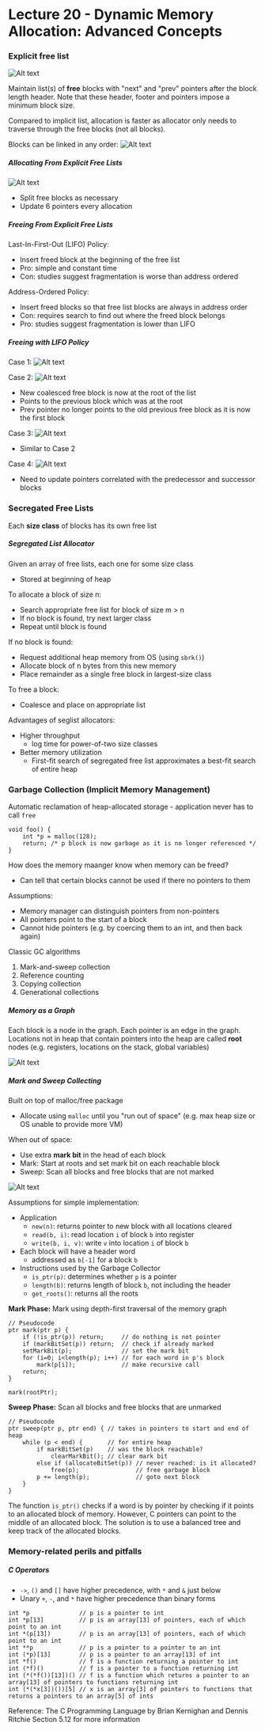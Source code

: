 # Lecture 20 - Dynamic Memory Allocation: Advanced Concepts

### Explicit free list
![Alt text](./images/image116.png)

Maintain list(s) of **free** blocks with "next" and "prev" pointers after the block length header. Note that these header, footer and pointers impose a minimum block size.

Compared to implicit list, allocation is faster as allocator only needs to traverse through the free blocks (not all blocks).

Blocks can be linked in any order:
![Alt text](./images/image117.png)

##### Allocating From Explicit Free Lists
![Alt text](./images/image118.png)

- Split free blocks as necessary
- Update 6 pointers every allocation

##### Freeing From Explicit Free Lists
Last-In-First-Out (LIFO) Policy:
- Insert freed block at the beginning of the free list
- Pro: simple and constant time
- Con: studies suggest fragmentation is worse than address ordered

Address-Ordered Policy:
- Insert freed blocks so that free list blocks are always in address order
- Con: requires search to find out where the freed block belongs
- Pro: studies suggest fragmentation is lower than LIFO

##### Freeing with LIFO Policy
Case 1:
![Alt text](./images/image119.png)

Case 2:
![Alt text](./images/image120.png)

- New coalesced free block is now at the root of the list
- Points to the previous block which was at the root
- Prev pointer no longer points to the old previous free block as it is now the first block

Case 3:
![Alt text](./images/image121.png)

- Similar to Case 2

Case 4:
![Alt text](./images/image122.png)

- Need to update pointers correlated with the predecessor and successor blocks

### Secregated Free Lists
Each **size class** of blocks has its own free list

##### Segregated List Allocator
Given an array of free lists, each one for some size class
- Stored at beginning of heap

To allocate a block of size n:
- Search appropriate free list for block of size m > n
- If no block is found, try next larger class
- Repeat until block is found

If no block is found:
- Request additional heap memory from OS (using `sbrk()`)
- Allocate block of n bytes from this new memory
- Place remainder as a single free block in largest-size class

To free a block:
- Coalesce and place on appropriate list

Advantages of seglist allocators:
- Higher throughput
    - log time for power-of-two size classes
- Better memory utilization
    - First-fit search of segregated free list approximates a best-fit search of entire heap

### Garbage Collection (Implicit Memory Management)
Automatic reclamation of heap-allocated storage - application never has to call `free`
```
void foo() {
	int *p = malloc(128);
	return; /* p block is now garbage as it is no longer referenced */
}
```

How does the memory maanger know when memory can be freed?
- Can tell that certain blocks cannot be used if there no pointers to them

Assumptions:
- Memory manager can distinguish pointers from non-pointers
- All pointers point to the start of a block
- Cannot hide pointers (e.g. by coercing them to an int, and then back again)

Classic GC algorithms
1. Mark-and-sweep collection
2. Reference counting
3. Copying collection
4. Generational collections

##### Memory as a Graph
Each block is a node in the graph. Each pointer is an edge in the graph. Locations not in heap that contain pointers into the heap are called **root** nodes (e.g. registers, locations on the stack, global variables)

![Alt text](./images/image123.png)

##### Mark and Sweep Collecting
Built on top of malloc/free package
- Allocate using `malloc` until you "run out of space" (e.g. max heap size or OS unable to provide more VM)

When out of space:
- Use extra **mark bit** in the head of each block
- Mark: Start at roots and set mark bit on each reachable block
- Sweep: Scan all blocks and free blocks that are not marked

![Alt text](./images/image124.png)

Assumptions for simple implementation:
- Application
    - `new(n)`: returns pointer to new block with all locations cleared
    - `read(b, i)`: read location `i` of block `b` into register
    - `write(b, i, v)`: write `v` into location `i` of block `b`
- Each block will have a header word
    - addressed as `b[-1]` for a block `b`
- Instructions used by the Garbage Collector
    - `is_ptr(p)`: determines whether `p` is a pointer
    - `length(b)`: returns length of block `b`, not including the header
    - `get_roots()`: returns all the roots

**Mark Phase:**
Mark using depth-first traversal of the memory graph
```
// Pseudocode
ptr mark(ptr p) {
	if (!is_ptr(p)) return;     // do nothing is not pointer
	if (markBitSet(p)) return;  // check if already marked
	setMarkBit(p);              // set the mark bit
	for (i=0; i<length(p); i++) // for each word in p's block
		mark(p[i]);             // make recursive call
	return;
}

mark(rootPtr);
```

**Sweep Phase:**
Scan all blocks and free blocks that are unmarked
```
// Pseudocode
ptr sweep(ptr p, ptr end) { // takes in pointers to start and end of heap
	while (p < end) {       // for entire heap
		if markBitSet(p)    // was the block reachable?
			clearMarkBit(); // clear mark bit
		else if (allocateBitSet(p)) // never reached: is it allocated?
			free(p);                // free garbage block
		p += length(p);             // goto next block
	}
}
```

The function `is_ptr()` checks if a word is by pointer by checking if it points to an allocated block of memory. However, C pointers can point to the middle of an allocated block. The solution is to use a balanced tree and keep track of the allocated blocks.

### Memory-related perils and pitfalls
##### C Operators
- `->`, `()` and `[]` have higher precedence, with `*` and `&` just below
- Unary `+`, `-`, and `*` have higher precedence than binary forms

```
int *p              // p is a pointer to int
int *p[13]          // p is an array[13] of pointers, each of which point to an int
int *(p[13])        // p is an array[13] of pointers, each of which point to an int
int **p             // p is a pointer to a pointer to an int
int (*p)[13]        // p is a pointer to an array[13] of int
int *f()            // f is a function returning a pointer to int
int (*f)()          // f is a pointer to a function returning int
int (*(*f())[13])() // f is a function which returns a pointer to an array[13] of pointers to functions returning int
int (*(*x[3])())[5] // x is an array[3] of pointers to functions that returns a pointers to an array[5] of ints
```

Reference: The C Programming Language by Brian Kernighan and Dennis Ritchie Section 5.12 for more information